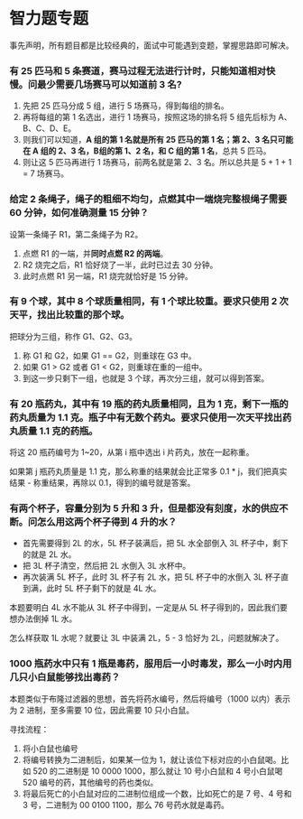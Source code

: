# 智力题专题

事先声明，所有题目都是比较经典的，面试中可能遇到变题，掌握思路即可解决。

### 有 25 匹马和 5 条赛道，赛马过程无法进行计时，只能知道相对快慢。问最少需要几场赛马可以知道前 3 名?

1. 先把 25 匹马分成 5 组，进行 5 场赛马，得到每组的排名。
2. 再将每组的第 1 名选出，进行 1 场赛马，按照这场的排名将 5 组先后标为 A、B、C、D、E。
3. 则我们可以知道，**A 组的第 1 名就是所有 25 匹马的第 1 名；第 2、3 名只可能在 A 组的 2、3 名，B组的第 1、2 名，和 C 组的第 1 名**，总共 5 匹马。
4. 则让这 5 匹马再进行 1 场赛马，前两名就是第 2、3 名。所以总共是 5 + 1 + 1 = 7 场赛马。

### 给定 2 条绳子，绳子的粗细不均匀，点燃其中一端烧完整根绳子需要 60 分钟，如何准确测量 15 分钟？

设第一条绳子 R1，第二条绳子为 R2。

1. 点燃 R1 的一端，并**同时点燃 R2 的两端**。
2. R2 烧完之后，R1 恰好烧了一半，此时已过去 30 分钟。
3. 此时点燃 R1 另一端，R1 烧完就恰好是 15 分钟。

### 有 9 个球，其中 8 个球质量相同，有 1 个球比较重。要求只使用 2 次天平，找出比较重的那个球。

把球分为三组，称作 G1、G2、G3。

1. 称 G1 和 G2，如果 G1 == G2，则重球在 G3 中。
2. 如果 G1 > G2 或者 G1 < G2，则重球在重的一组中。
3. 到这一步只剩下一组，也就是 3 个球，再次分三组，就可以得到答案。

### 有 20 瓶药丸，其中有 19 瓶的药丸质量相同，且为 1 克，剩下一瓶的药丸质量为 1.1 克。瓶子中有无数个药丸。要求只使用一次天平找出药丸质量 1.1 克的药瓶。

将这 20 瓶药编号为 1~20，从第 i 瓶中选出 i 片药丸，放在一起称重。

如果第 j 瓶药丸质量是 1.1 克，那么称重的结果就会比正常多 0.1 * j，我们把真实结果 - 称重结果，再除以 0.1，得到的编号就是答案。

### 有两个杯子，容量分别为 5 升和 3 升，但是都没有刻度，水的供应不断。问怎么用这两个杯子得到 4 升的水？

* 首先需要得到 2L 的水，5L 杯子装满后，把 5L 水全部倒入 3L 杯子中，剩下的就是 2L 水。
* 把 3L 杯子清空，然后把 2L 水倒入 3L 水杯中。
* 再次装满 5L 杯子，此时 3L 杯子有 2L 水，把 5L 杯子中的水倒入 3L 杯子直到满，此时 5L 杯子剩下的就是 4L 水。

本题要明白 4L 水不能从 3L 杯子中得到，一定是从 5L 杯子得到的，因此我们要想办法倒掉 1L 水。

怎么样获取 1L 水呢？就要让 3L 中装满 2L，5 - 3 恰好为 2L，问题就解决了。

### 1000 瓶药水中只有 1 瓶是毒药，服用后一小时毒发，那么一小时内用几只小白鼠能够找出毒药？

本题类似于布隆过滤器的思想，首先将药水编号，然后将编号（1000 以内）表示为 2 进制，至多需要 10 位，因此需要 10 只小白鼠。

寻找流程：

1. 将小白鼠也编号
2. 将编号转换为二进制后，如果某一位为 1，就让该位下标对应的小白鼠喝。比如 520 的二进制是 10 0000 1000，那么就让 10 号小白鼠和 4 号小白鼠喝 520 编号的药，其他编号的药也类似。
3. 将最后死亡的小白鼠对应的二进制位组成一个数，比如死亡的是 7 号、4 号和 3 号，二进制为 00 0100 1100，那么 76 号药水就是毒药。